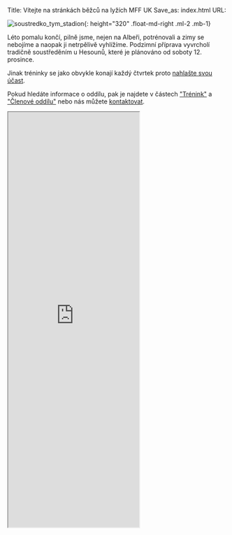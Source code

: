 Title: Vítejte na stránkách běžců na lyžích MFF UK
Save_as: index.html
URL:

![soustredko_tym_stadion]({static}/static/vitejte/alber-2020.jpg){: height="320" .float-md-right .ml-2 .mb-1}

Léto pomalu končí, pilně jsme, nejen na Albeři, potrénovali a zimy se nebojíme a naopak ji netrpělivě vyhlížíme. Podzimní příprava vyvrcholí tradičně soustředěním u Hesounů, které je plánováno od soboty 12. prosince.

Jinak tréninky se jako obvykle konají každý čtvrtek proto [nahlašte svou účast](https://clenove.hrbatypes.cz/ucast/nahlas-svou/).


Pokud hledáte informace o oddílu, pak je najdete v částech ["Trénink"](/trenink/) a ["Členové oddílu"](/clenove-oddilu/) nebo nás můžete [kontaktovat](https://clenove.hrbatypes.cz/komentare/pridat/).

<iframe src="https://clenove.hrbatypes.cz/iframe/komentare/" class="w-100 border-0" height="950"></iframe>
